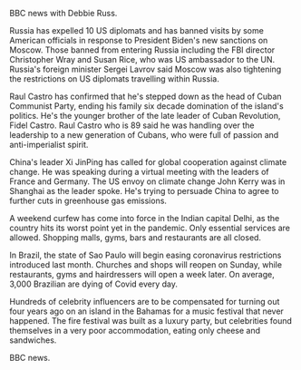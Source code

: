 BBC news with Debbie Russ.

Russia has expelled 10 US diplomats and has banned visits by some American officials in response to President Biden's new sanctions on Moscow. Those banned from entering Russia including the FBI director Christopher Wray and Susan Rice, who was US ambassador to the UN. Russia's foreign minister Sergei Lavrov said Moscow was also tightening the restrictions on US diplomats travelling within Russia.

Raul Castro has confirmed that he's stepped down as the head of Cuban Communist Party, ending his family six decade domination of the island's politics. He's the younger brother of the late leader of Cuban Revolution, Fidel Castro. Raul Castro who is 89 said he was handling over the leadership to a new generation of Cubans, who were full of passion and anti-imperialist spirit.

China's leader Xi JinPing has called for global cooperation against climate change. He was speaking during a virtual meeting with the leaders of France and Germany. The US envoy on climate change John Kerry was in Shanghai as the leader spoke. He's trying to persuade China to agree to further cuts in greenhouse gas emissions. 

A weekend curfew has come into force in the Indian capital Delhi, as the country hits its worst point yet in the pandemic. Only essential services are allowed. Shopping malls, gyms, bars and restaurants are all closed.

In Brazil, the state of Sao Paulo will begin easing coronavirus restrictions introduced last month. Churches and shops will reopen on Sunday, while restaurants, gyms and hairdressers will open a week later. On average, 3,000 Brazilian are dying of Covid every day.

Hundreds of celebrity influencers are to be compensated for turning out four years ago on an island in the Bahamas for a music festival that never happened. The fire festival was built as a luxury party, but celebrities found themselves in a very poor accommodation, eating only cheese and sandwiches.

BBC news.
